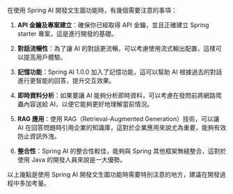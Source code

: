 在使用 Spring AI 開發文生圖功能時，有幾個需要注意的事項：

1. **API 金鑰及專案建立**：確保你已經取得 API 金鑰，並且正確建立 Spring starter 專案，這是進行開發的基礎。

2. **對話流暢性**：為了讓 AI 的對話更流暢，可以考慮使用流式輸出配置，這樣可以提高用戶體驗。

3. **記憶功能**：Spring AI 1.0.0 加入了記憶功能，這可以幫助 AI 根據過去的對話進行更智能的回答，提升交互效果。

4. **即時資料分析**：如果要讓 AI 能夠分析即時資料，可以考慮在發問前將網路爬蟲內容送給 AI，以便它能夠更好地理解當前情況。

5. **RAG 應用**：使用 RAG（Retrieval-Augmented Generation）技術，可以讓 AI 在回答問題時引用企業的知識庫，這對於企業應用來說尤為重要，能夠有效防止資訊外洩。

6. **整合性**：Spring AI 的整合性較佳，能夠與 Spring 其他框架無縫整合，這對於使用 Java 的開發人員來說是一大優勢。

以上幾點是使用 Spring AI 開發文生圖功能時需要特別注意的地方，建議在開發過程中多加考量。